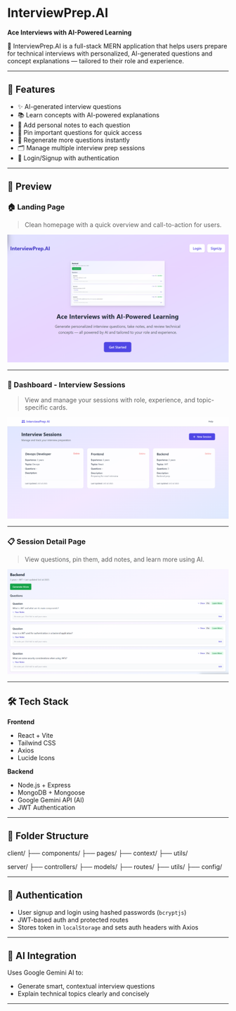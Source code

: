 # InterviewPrep.AI

**Ace Interviews with AI-Powered Learning**

🚀 InterviewPrep.AI is a full-stack MERN application that helps users prepare for technical interviews with personalized, AI-generated questions and concept explanations — tailored to their role and experience.

---

## 🧠 Features

- ✨ AI-generated interview questions
- 📚 Learn concepts with AI-powered explanations
- 📝 Add personal notes to each question
- 📌 Pin important questions for quick access
- 🔁 Regenerate more questions instantly
- 🗂️ Manage multiple interview prep sessions
- 🔐 Login/Signup with authentication

---

## 📸 Preview

### 🏠 Landing Page

> Clean homepage with a quick overview and call-to-action for users.

![Landing Page](./client/src/assets/screenshots/landing-page.png)

---

### 📅 Dashboard - Interview Sessions

> View and manage your sessions with role, experience, and topic-specific cards.

![Dashboard](./client/src/assets/screenshots/dashboard.png)

---

### 📋 Session Detail Page

> View questions, pin them, add notes, and learn more using AI.

![Session Detail](./client/src/assets/screenshots/session-detail.png)

---

## 🛠️ Tech Stack

**Frontend**
- React + Vite
- Tailwind CSS
- Axios
- Lucide Icons

**Backend**
- Node.js + Express
- MongoDB + Mongoose
- Google Gemini API (AI)
- JWT Authentication

---

## 📁 Folder Structure

client/
├── components/
├── pages/
├── context/
├── utils/

server/
├── controllers/
├── models/
├── routes/
├── utils/
├── config/


---

## 🔐 Authentication

- User signup and login using hashed passwords (`bcryptjs`)
- JWT-based auth and protected routes
- Stores token in `localStorage` and sets auth headers with Axios

---

## 🤖 AI Integration

Uses Google Gemini AI to:
- Generate smart, contextual interview questions
- Explain technical topics clearly and concisely

---

